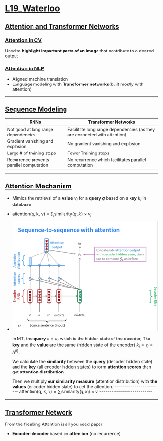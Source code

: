 # <u>L19_Waterloo</u>

## **<u>Attention and Transformer Networks</u>**

### **<u>Attention in CV</u>**

Used to **highlight important parts of an image** that contribute to a desired output

### **<u>Attention in NLP</u>**

- Aligned machine translation
- Language modeling with **Transformer networks**(built mostly with attention)

****

## <u>Sequence Modeling</u>

| RNNs                                     | Transformer Networks                                         |
| ---------------------------------------- | ------------------------------------------------------------ |
| Not good at long range dependencies      | Facilitate long range dependencies (as they are connected with attention) |
| Gradient vanishing and explosion         | No gradient vanishing and explosion                          |
| Large # of training steps                | Fewer Training steps                                         |
| Recurrence prevents parallel computation | No recurrence which facilitates parallel computation         |

****

## **<u>Attention Mechanism</u>**

- Mimics the retrieval of a **value** $v_i$ for a **query $q$** based on a **key** $k_i$ in database

- $\text{attention(q, k, v)} = \sum_i \text{similarity(}q,k_i)\times v_i$ 

- ![](./Images/L8-images/Attention4.png)

  In MT, the **query** $q = s_t$ which is the hidden state of the decoder, The **key** and the **value** are the same (hidden state of the encoder) $k_i = v_i = h^{(t)}$.

  We calculate the **similarity** between the **query** (decoder hidden state) and the **key** (all encoder hidden states) to form **attention scores** then get **attention distribution**

  Then we multiply **our similarity measure** (attention distribution) with **the values** (encoder hidden state) to get the attention.------------------------- $\text{attention(q, k, v)} = \sum_i \text{similarity(}q,k_i)\times v_i$ ---------------------------

****

## <u>Transformer Network</u>

From the freaking Attention is all you need paper

- **Encoder-decoder** based on **attention** (no recurrence)